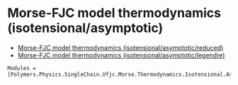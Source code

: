 # Morse-FJC model thermodynamics (isotensional/asymptotic)

  * [Morse-FJC model thermodynamics (isotensional/asymptotic/reduced)](../../../../../../reduced)
  * [Morse-FJC model thermodynamics (isotensional/asymptotic/legendre)](../../../../../../legendre)

```@autodocs
Modules = [Polymers.Physics.SingleChain.Ufjc.Morse.Thermodynamics.Isotensional.Asymptotic]
```

